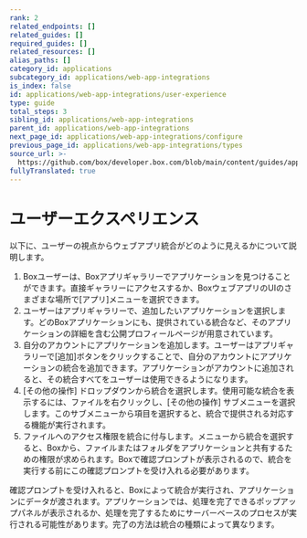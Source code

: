 ```yaml
---
rank: 2
related_endpoints: []
related_guides: []
required_guides: []
related_resources: []
alias_paths: []
category_id: applications
subcategory_id: applications/web-app-integrations
is_index: false
id: applications/web-app-integrations/user-experience
type: guide
total_steps: 3
sibling_id: applications/web-app-integrations
parent_id: applications/web-app-integrations
next_page_id: applications/web-app-integrations/configure
previous_page_id: applications/web-app-integrations/types
source_url: >-
  https://github.com/box/developer.box.com/blob/main/content/guides/applications/web-app-integrations/user-experience.md
fullyTranslated: true
---
```

# ユーザーエクスペリエンス

以下に、ユーザーの視点からウェブアプリ統合がどのように見えるかについて説明します。

1. Boxユーザーは、Boxアプリギャラリーでアプリケーションを見つけることができます。直接ギャラリーにアクセスするか、BoxウェブアプリのUIのさまざまな場所で\[アプリ]メニューを選択できます。
2. ユーザーはアプリギャラリーで、追加したいアプリケーションを選択します。どのBoxアプリケーションにも、提供されている統合など、そのアプリケーションの詳細を含む公開プロフィールページが用意されています。
3. 自分のアカウントにアプリケーションを追加します。ユーザーはアプリギャラリーで\[追加]ボタンをクリックすることで、自分のアカウントにアプリケーションの統合を追加できます。アプリケーションがアカウントに追加されると、その統合すべてをユーザーは使用できるようになります。
4. \[その他の操作] ドロップダウンから統合を選択します。使用可能な統合を表示するには、ファイルを右クリックし、\[その他の操作] サブメニューを選択します。このサブメニューから項目を選択すると、統合で提供される対応する機能が実行されます。
5. ファイルへのアクセス権限を統合に付与します。メニューから統合を選択すると、Boxから、ファイルまたはフォルダをアプリケーションと共有するための権限が求められます。Boxで確認プロンプトが表示されるので、統合を実行する前にこの確認プロンプトを受け入れる必要があります。

確認プロンプトを受け入れると、Boxによって統合が実行され、アプリケーションにデータが渡されます。アプリケーションでは、処理を完了できるポップアップパネルが表示されるか、処理を完了するためにサーバーベースのプロセスが実行される可能性があります。完了の方法は統合の種類によって異なります。
